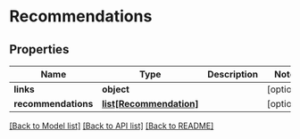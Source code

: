 # Recommendations

## Properties
Name | Type | Description | Notes
------------ | ------------- | ------------- | -------------
**links** | **object** |  | [optional] 
**recommendations** | [**list[Recommendation]**](Recommendation.md) |  | [optional] 

[[Back to Model list]](../README.md#documentation-for-models) [[Back to API list]](../README.md#documentation-for-api-endpoints) [[Back to README]](../README.md)


